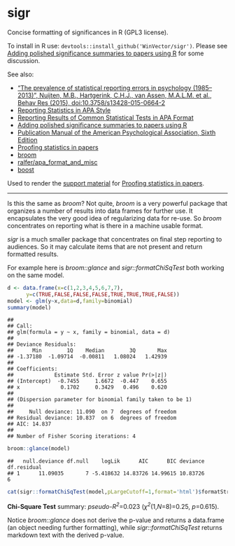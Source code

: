 # sigr
Concise formatting of significances in R (GPL3 license).

To install in R use: <code>devtools::install_github('WinVector/sigr')</code>. Please see [Adding polished significance summaries to papers using R](http://www.win-vector.com/blog/2016/10/adding-polished-significance-summaries-to-papers-using-r/) for some discussion.

See also:

  * [“The prevalence of statistical reporting errors in psychology (1985–2013)”, Nuijten, M.B., Hartgerink, C.H.J., van Assen, M.A.L.M. et al., Behav Res (2015), doi:10.3758/s13428-015-0664-2](http://link.springer.com/article/10.3758%2Fs13428-015-0664-2)
  * [Reporting Statistics in APA Style](http://my.ilstu.edu/~jhkahn/apastats.html)
  * [Reporting Results of Common Statistical Tests in APA Format](https://depts.washington.edu/psych/files/writing_center/stats.pdf)
  * [Adding polished significance summaries to papers using R](http://www.win-vector.com/blog/2016/10/adding-polished-significance-summaries-to-papers-using-r/)
  * [Publication Manual of the American Psychological Association, Sixth Edition](http://www.apastyle.org/manual/)
  * [Proofing statistics in papers](http://www.win-vector.com/blog/2016/10/proofing-statistics-in-papers/)
  * [broom](https://cran.r-project.org/package=broom)
  * [ralfer/apa_format_and_misc](https://github.com/ralfer/apa_format_and_misc)
  * [boost](https://cran.r-project.org/package=boost)

Used to render the [support material](http://www.win-vector.com/blog/2016/10/proofing-statistics-in-papers/) for [Proofing statistics in papers](http://www.win-vector.com/blog/2016/10/proofing-statistics-in-papers/).

-----------


Is this the same as _broom_?  Not quite, _broom_ is
a very powerful package that
organizes a number of results into data frames for
further use.  It encapsulates the very good idea of 
regularizing data for re-use. So _broom_ concentrates
on reporting what is there in a machine usable format.

_sigr_ is a much smaller package that concentrates on 
final step reporting to audiences.  So it may calculate
items that are not present and return formatted results.

For example here is _broom::glance_ and _sigr::formatChiSqTest_ both
working on the same model.

```r
d <- data.frame(x=c(1,2,3,4,5,6,7,7),
      y=c(TRUE,FALSE,FALSE,FALSE,TRUE,TRUE,TRUE,FALSE))
model <- glm(y~x,data=d,family=binomial)
summary(model)
```

```
## 
## Call:
## glm(formula = y ~ x, family = binomial, data = d)
## 
## Deviance Residuals: 
##      Min        1Q    Median        3Q       Max  
## -1.37180  -1.09714  -0.00811   1.08024   1.42939  
## 
## Coefficients:
##             Estimate Std. Error z value Pr(>|z|)
## (Intercept)  -0.7455     1.6672  -0.447    0.655
## x             0.1702     0.3429   0.496    0.620
## 
## (Dispersion parameter for binomial family taken to be 1)
## 
##     Null deviance: 11.090  on 7  degrees of freedom
## Residual deviance: 10.837  on 6  degrees of freedom
## AIC: 14.837
## 
## Number of Fisher Scoring iterations: 4
```

```r
broom::glance(model)
```

```
##   null.deviance df.null    logLik      AIC      BIC deviance df.residual
## 1      11.09035       7 -5.418632 14.83726 14.99615 10.83726           6
```

```r
cat(sigr::formatChiSqTest(model,pLargeCutoff=1,format='html')$formatStr)
```

<b>Chi-Square Test</b> summary: <i>pseudo-<i>R<sup>2</sup></i></i>=0.023 (<i>&chi;<sup>2</sup></i>(1,<i>N</i>=8)=0.25, <i>p</i>=0.615).

Notice _broom::glance_ does not derive the p-value and returns
a data.frame (an object needing further formatting), while _sigr::formatChiSqTest_ returns markdown text with the derived p-value.

